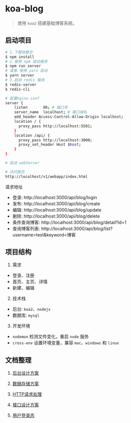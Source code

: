 # koa-blog

> 使用 `koa2` 搭建基础博客系统。

## 启动项目


```bash
# 1.下载依赖包
$ npm install
# 2.使用 npm 启动服务 
$ npm run server
# 或者 使用 yarn 启动
$ yarn server
# 3.启动 redis 服务
$ redis-server
$ redis-cli
```

```bash
# 配置nginx.conf
server {
    listen       80; # 端口号
    server_name  localhost; # 接口域名
    add_header Access-Control-Allow-Origin localhost;
    location / {
      proxy_pass http://localhost:5501;
    }
    location /api/ {
      proxy_pass http://localhost:3000;
      proxy_set_header Host $host;
    }
}
```

```bash
# 启动 webServer

# 访问首页
http://localhost/v1/webapp/index.html
```

请求地址

- 登录:  http://localhost:3000/api/blog/login
- 发布: http://localhost:3000/api/blog/create
- 编辑: http://localhost:3000/api/blog/update
- 删除: http://localhost:3000/api/blog/delete
- 条件查询博客: http://localhost:3000/api/blog/detail?id=1
- 查询博客列表:  http://localhost:3000/api/blog/list?username=test&keyword=博客

## 项目结构

1. 需求

- 登录、注册
- 首页、主页、详情
- 新建、编辑

2. 技术栈

- 后台: `koa2`、`nodejs`
- 数据库: `mysql`

3. 开发环境

- `nodemon` 检测文件变化，重启 `node` 服务
- `cross-env` 设置环境变量，兼容 `mac`、`windows` 和 `linux`

## 文档整理

1. [后台设计方案](https://github.com/yang657850144/koa-blog/blob/master/TECH-DOC.md)

2. [数据存储方案](https://github.com/yang657850144/koa-blog/blob/master/TECH-DOC.md)

3. [HTTP请求处理](https://github.com/yang657850144/koa-blog/blob/master/TECH-DOC.md)

4. [接口设计方案](https://github.com/yang657850144/koa-blog/blob/master/TECH-DOC.md)

5. [用户登录态](https://github.com/yang657850144/koa-blog/blob/master/TECH-DOC.md)